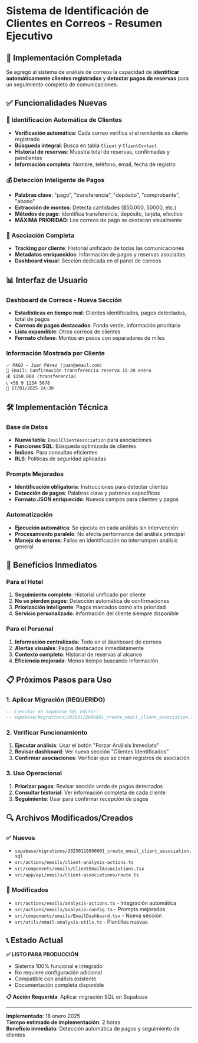# Sistema de Identificación de Clientes en Correos - Resumen Ejecutivo

## 🎯 Implementación Completada

Se agregó al sistema de análisis de correos la capacidad de **identificar automáticamente clientes registrados** y **detectar pagos de reservas** para un seguimiento completo de comunicaciones.

## ✅ Funcionalidades Nuevas

### 👥 Identificación Automática de Clientes
- **Verificación automática**: Cada correo verifica si el remitente es cliente registrado
- **Búsqueda integral**: Busca en tabla `Client` y `ClientContact`
- **Historial de reservas**: Muestra total de reservas, confirmadas y pendientes
- **Información completa**: Nombre, teléfono, email, fecha de registro

### 💰 Detección Inteligente de Pagos
- **Palabras clave**: "pago", "transferencia", "depósito", "comprobante", "abono"
- **Extracción de montos**: Detecta cantidades ($50.000, 50000, etc.)
- **Métodos de pago**: Identifica transferencia, depósito, tarjeta, efectivo
- **MÁXIMA PRIORIDAD**: Los correos de pago se destacan visualmente

### 🔗 Asociación Completa
- **Tracking por cliente**: Historial unificado de todas las comunicaciones
- **Metadatos enriquecidos**: Información de pagos y reservas asociadas
- **Dashboard visual**: Sección dedicada en el panel de correos

## 📊 Interfaz de Usuario

### Dashboard de Correos - Nueva Sección
- **Estadísticas en tiempo real**: Clientes identificados, pagos detectados, total de pagos
- **Correos de pagos destacados**: Fondo verde, información prioritaria
- **Lista expandible**: Otros correos de clientes
- **Formato chileno**: Montos en pesos con separadores de miles

### Información Mostrada por Cliente
```
✅ PAGO - Juan Pérez (juan@email.com)
📧 Email: Confirmación transferencia reserva 15-20 enero
💰 $150.000 (transferencia)
📞 +56 9 1234 5678
📅 17/01/2025 14:30
```

## 🛠️ Implementación Técnica

### Base de Datos
- **Nueva tabla**: `EmailClientAssociation` para asociaciones
- **Funciones SQL**: Búsqueda optimizada de clientes
- **Índices**: Para consultas eficientes
- **RLS**: Políticas de seguridad aplicadas

### Prompts Mejorados
- **Identificación obligatoria**: Instrucciones para detectar clientes
- **Detección de pagos**: Palabras clave y patrones específicos
- **Formato JSON enriquecido**: Nuevos campos para clientes y pagos

### Automatización
- **Ejecución automática**: Se ejecuta en cada análisis sin intervención
- **Procesamiento paralelo**: No afecta performance del análisis principal
- **Manejo de errores**: Fallos en identificación no interrumpen análisis general

## 🚀 Beneficios Inmediatos

### Para el Hotel
1. **Seguimiento completo**: Historial unificado por cliente
2. **No se pierden pagos**: Detección automática de confirmaciones
3. **Priorización inteligente**: Pagos marcados como alta prioridad
4. **Servicio personalizado**: Información del cliente siempre disponible

### Para el Personal
1. **Información centralizada**: Todo en el dashboard de correos
2. **Alertas visuales**: Pagos destacados inmediatamente
3. **Contexto completo**: Historial de reservas al alcance
4. **Eficiencia mejorada**: Menos tiempo buscando información

## 📋 Próximos Pasos para Uso

### 1. Aplicar Migración (REQUERIDO)
```sql
-- Ejecutar en Supabase SQL Editor:
-- supabase/migrations/20250118000001_create_email_client_association.sql
```

### 2. Verificar Funcionamiento
1. **Ejecutar análisis**: Usar el botón "Forzar Análisis Inmediato"
2. **Revisar dashboard**: Ver nueva sección "Clientes Identificados"
3. **Confirmar asociaciones**: Verificar que se crean registros de asociación

### 3. Uso Operacional
1. **Priorizar pagos**: Revisar sección verde de pagos detectados
2. **Consultar historial**: Ver información completa de cada cliente
3. **Seguimiento**: Usar para confirmar recepción de pagos

## 🔍 Archivos Modificados/Creados

### ✅ Nuevos
- `supabase/migrations/20250118000001_create_email_client_association.sql`
- `src/actions/emails/client-analysis-actions.ts`
- `src/components/emails/ClientEmailAssociations.tsx`
- `src/app/api/emails/client-associations/route.ts`

### 📝 Modificados
- `src/actions/emails/analysis-actions.ts` - Integración automática
- `src/actions/emails/analysis-config.ts` - Prompts mejorados
- `src/components/emails/EmailDashboard.tsx` - Nueva sección
- `src/utils/email-analysis-utils.ts` - Plantillas nuevas

## 📞 Estado Actual

**✅ LISTO PARA PRODUCCIÓN**

- Sistema 100% funcional e integrado
- No requiere configuración adicional
- Compatible con análisis existente
- Documentación completa disponible

**📋 Acción Requerida**: Aplicar migración SQL en Supabase

---

**Implementado**: 18 enero 2025  
**Tiempo estimado de implementación**: 2 horas  
**Beneficio inmediato**: Detección automática de pagos y seguimiento de clientes 